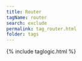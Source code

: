 ```yaml
---
title: Router
tagName: router
search: exclude
permalink: tag_router.html
folder: tags
---
```

{% include taglogic.html %}